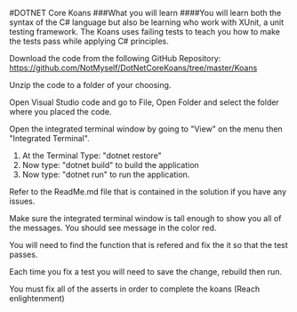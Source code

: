 
#DOTNET Core Koans
###What you will learn
####You will learn both the syntax of the C# language but also be learning who work with XUnit, a unit testing framework. The Koans uses failing tests to teach you how to make the tests pass while applying C# principles. 

Download the code from the following GitHub Repository: https://github.com/NotMyself/DotNetCoreKoans/tree/master/Koans

Unzip the code to a folder of your choosing.

Open Visual Studio code and go to File, Open Folder and select the folder where you placed the code.

Open the integrated terminal window by going to "View" on the menu then "Integrated Terminal".

1. At the Terminal Type: "dotnet restore"
2. Now type: "dotnet build" to build the application
3. Now type: "dotnet run" to run the application.

Refer to the ReadMe.md file that is contained in the solution if you have any issues. 

Make sure the integrated terminal window is tall enough to show you all of the messages. You should see message in the color red. 

You will need to find the function that is refered and fix the it so that the test passes. 

Each time you fix a test you will need to save the change, rebuild then run.

You must fix all of the asserts in order to complete the koans (Reach enlightenment)



